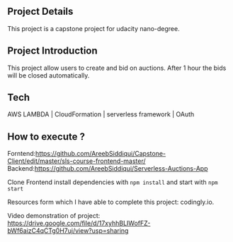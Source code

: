 ## Project Details
This project is a capstone project for udacity nano-degree.

## Project Introduction
This project allow users to create and bid on auctions.
After 1 hour the bids will be closed automatically.

## Tech

AWS LAMBDA | CloudFormation | serverless framework | OAuth

## How to execute ?
Forntend:https://github.com/AreebSiddiqui/Capstone-Client/edit/master/sls-course-frontend-master/
Backend:https://github.com/AreebSiddiqui/Serverless-Auctions-App

Clone Frontend install dependencies with `npm install` and start with `npm start`

Resources form which I have able to complete this project: codingly.io.

Video demonstration of project: https://drive.google.com/file/d/17xyhhBLIWofFZ-bWf6aizC4qCTg0H7uj/view?usp=sharing

